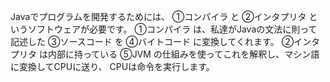 Javaでプログラムを開発するためには、
①コンパイラ
と
②インタプリタ
というソフトウェアが必要です。
①コンパイラ
は、私達がJavaの文法に則って記述した
③ソースコード
を
④バイトコード
に変換してくれます。
②インタプリタ
は内部に持っている
⑤JVM
の仕組みを使ってこれを解釈し、マシン語に変換してCPUに送り、
CPUは命令を実行します。